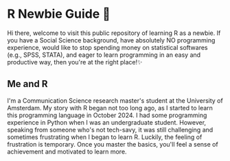 # R Newbie Guide 🐣
Hi there, welcome to visit this public repository of learning R as a newbie. If you have a Social Science background, have absolutely NO programming experience, would like to stop spending money on statistical softwares (e.g., SPSS, STATA), and eager to learn programming in an easy and productive way, then you're at the right place!✨

## Me and R
I'm a Communication Science research master's student at the University of Amsterdam. My story with R began not too long ago, as I started to learn this programming language in October 2024. I had some programming experience in Python when I was an undergraduate student. However, speaking from someone who's not tech-savy, it was still challenging and sometimes frustrating when I began to learn R. Luckily, the feeling of frustration is temporary. Once you master the basics, you'll feel a sense of achievement and motivated to learn more.
